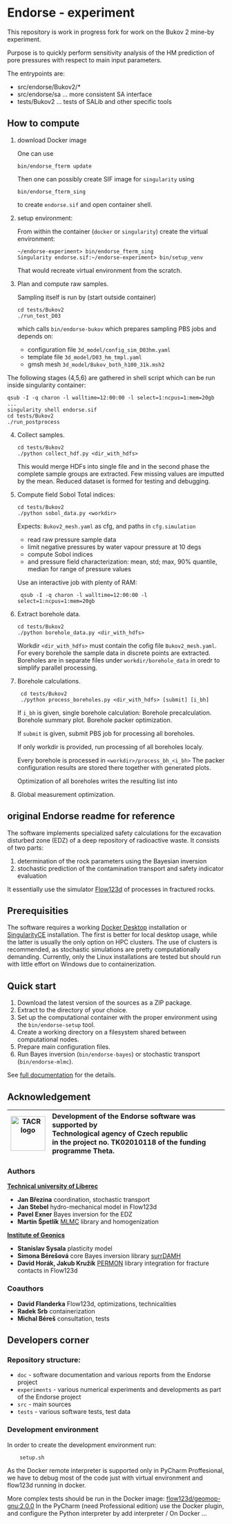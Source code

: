 # Endorse - experiment

This repository is work in progress fork for
work on the Bukov 2 mine-by experiment.

Purpose is to quickly perform sensitivity analysis
of the HM prediction of pore pressures with respect to 
main input parameters.

The entrypoints are:
- src/endorse/Bukov2/*
- src/endorse/sa ... more consistent SA interface
- tests/Bukov2 ... tests of SALib and other specific tools

## How to compute
1. download Docker image

    One can use
    ```
    bin/endorse_fterm update
    ```
    Then one can possibly create SIF image for `singularity` using
    ```
    bin/endorse_fterm_sing
    ```
    to create `endorse.sif` and open container shell.
2. setup environment:

    From within the container (`docker` or `singularity`)
    create the virtual environment:
    ```
    ~/endorse-experiment> bin/endorse_fterm_sing
    Singularity endorse.sif:~/endorse-experiment> bin/setup_venv
    ```
    That would recreate virtual environment from the scratch.

3. Plan and compute raw samples.

    Sampling itself is run by (start outside container)
    ```
    cd tests/Bukov2
    ./run_test_D03
    ```
    which calls `bin/endorse-bukov` which prepares sampling PBS jobs
    and depends on:
    - configuration file `3d_model/config_sim_D03hm.yaml`
    - template file `3d_model/D03_hm_tmpl.yaml`
    - gmsh mesh `3d_model/Bukov_both_h100_31k.msh2`


The following stages (4,5,6) are gathered in shell script which can be run
    inside singularity container:

    qsub -I -q charon -l walltime=12:00:00 -l select=1:ncpus=1:mem=20gb
    ...
    singularity shell endorse.sif
    cd tests/Bukov2
    ./run_postprocess

4. Collect samples.
    ```
    cd tests/Bukov2
    ./python collect_hdf.py <dir_with_hdfs>
    ```
    This would merge HDFs into single file and in the second phase 
    the complete sample groups are extracted. Few missing values are imputted 
    by the mean. Reduced dataset is formed for testing and debugging.

5. Compute field Sobol Total indices:
    ```
    cd tests/Bukov2
    ./python sobol_data.py <workdir>
    ```
    Expects: 
     `Bukov2_mesh.yaml` as cfg, and paths in `cfg.simulation`    
    - read raw pressure sample data
    - limit negative pressures by water vapour pressure at 10 degs
    - compute Sobol indices 
    - and pressure field characterization: mean, std; max, 90% quantile, median for range of pressure values

    Use an interactive job with plenty of RAM:

        qsub -I -q charon -l walltime=12:00:00 -l select=1:ncpus=1:mem=20gb

6. Extract borehole data.
    ```
    cd tests/Bukov2
    ./python borehole_data.py <dir_with_hdfs>
    ```
    Workdir `<dir_with_hdfs>` must contain the cofig file `Bukov2_mesh.yaml`.
    For every borehole the sample data in discrete points are extracted. 
    Boreholes are in separate files under `workdir/borehole_data` in oredr to 
    simplify parallel processing.  

7. Borehole calculations.
   ```
    cd tests/Bukov2
    ./python process_boreholes.py <dir_with_hdfs> [submit] [i_bh]
   ```
   If `i_bh` is given, single borehole calculation:
   Borehole precalculation. 
   Borehole summary plot.
   Borehole packer optimization.
   
   If `submit` is given, submit PBS job for processing all boreholes.
   
   If only workdir is provided, run processing of all boreholes localy.
   
   Every borehole is processed in `<workdir>/process_bh_<i_bh>`
   The packer configuration results are stored there together with generated plots.

   Optimization of all boreholes writes the resulting list into 
8. Global measurement optimization.
## original Endorse readme for reference

The software implements specialized safety calculations for the excavation disturbed zone (EDZ)
of a deep repository of radioactive waste. It consists of two parts: 
1. determination of the rock parameters using the Bayesian inversion
2. stochastic prediction of the contamination transport and safety indicator evaluation

It essentially use the simulator [Flow123d](https://flow123d.github.io/) of processes in fractured rocks.

## Prerequisities

The software requires a working [Docker Desktop](https://www.docker.com/) 
installation or [SingularityCE](https://docs.sylabs.io/guides/latest/user-guide/quick_start.html) installation.
The first is better for local desktop usage, while the latter is usually the only option on HPC clusters. 
The use of clusters is recommended, as stochastic simulations are pretty computationally demanding. 
Currently, only the Linux installations are tested but should run 
with little effort on Windows due to containerization.


## Quick start

1. Download the latest version of the sources as a ZIP package.
2. Extract to the directory of your choice.
3. Set up the computational container with the proper environment using the `bin/endorse-setup` tool.
3. Create a working directory on a filesystem shared between computational nodes.
4. Prepare main configuration files.
5. Run Bayes inversion (`bin/endorse-bayes`) or stochastic transport (`bin/endorse-mlmc`).

See [full documentation](doc/main.md) for the details.


## Acknowledgement


| <img src="./doc/logo_TACR_zakl.png" alt="TACR logo" height="80px"> |Development of the Endorse software was supported by <br> Technological agency of Czech republic <br>in the project no. TK02010118 of the funding programme Theta.|
|:---:|:---|
### Authors

**[Technical university of Liberec](www.tul.cz)**

- **Jan Březina** coordination, stochastic transport
- **Jan Stebel** hydro-mechanical model in Flow123d
- **Pavel Exner** Bayes inversion for the EDZ
- **Martin Špetlík** [MLMC](https://pypi.org/project/mlmc/) library and homogenization

**[Institute of Geonics](https://www.ugn.cas.cz/?l=en&p=home)**

- **Stanislav Sysala** plasticity model
- **Simona Bérešová** core Bayes inversion library [surrDAMH](https://github.com/dom0015/surrDAMH)
- **David Horák, Jakub Kružík** [PERMON](http://permon.vsb.cz/) library integration for fracture contacts in Flow123d

### Coauthors
- **David Flanderka** Flow123d, optimizations, technicalities 
- **Radek Srb** containerization
- **Michal Béreš** consultation, tests

## Developers corner


### Repository structure:

- `doc` - software documentation and various reports from the Endorse project
- `experiments` - various numerical experiments and developments as part of the Endorse project
- `src` - main sources
- `tests` - various software tests, test data



### Development environment
In order to create the development environment run:

        setup.sh
        
As the Docker remote interpreter is supported only in PyCharm Proffesional, we have to debug most of the code just with
virtual environment and flow123d running in docker.
        
More complex tests should be run in the Docker image: [flow123d/geomop-gnu:2.0.0](https://hub.docker.com/repository/docker/flow123d/geomop-gnu)
In the PyCharm (need Professional edition) use the Docker plugin, and configure the Python interpreter by add interpreter / On Docker ...

